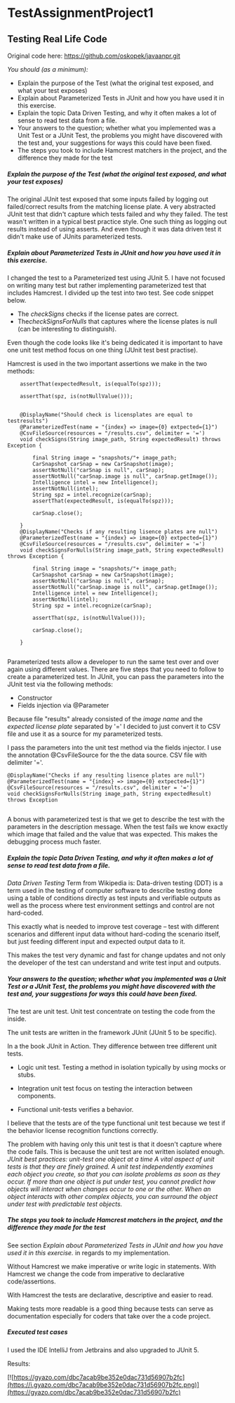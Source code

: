 # TestAssignmentProject1

## Testing Real Life Code

Original code here: https://github.com/oskopek/javaanpr.git  

*You should (as a minimum):* 
 - Explain the purpose of the Test (what the original test exposed, and what your test exposes) 
 - Explain about Parameterized Tests in JUnit and how you have used it in this exercise. 
 - Explain the topic Data Driven Testing, and why it often makes a lot of sense to read test data from a file. 
 - Your answers to the question; whether what you implemented was a Unit Test or a JUnit Test, the problems you might have discovered with the test and, your suggestions for ways this could have been fixed. 
 - The steps you took to include Hamcrest matchers in the project, and the difference they made for the test 
 
 

 
 
 
 
##### Explain the purpose of the Test (what the original test exposed, and what your test exposes) 
 
The original JUnit test exposed that some inputs failed by logging out failed/correct results from the matching license plate.
A very abstracted JUnit test that didn't capture which tests failed and why they failed. The test wasn't written in a typical best practice style.
One such thing as logging out results instead of using asserts. And even though it was data driven test it didn't make use of JUnits parameterized tests.
 
##### Explain about Parameterized Tests in JUnit and how you have used it in this exercise.



I changed the test to a Parameterized test using JUnit 5. I have not focused on writing many test but rather implementing parameterized test that includes Hamcrest. I divided up the test into two test. See code snippet below. 

- The *checkSigns* checks if the license pates are correct.
- The*checkSignsForNulls* that captures where the license plates is null (can be interesting to distinguish).

Even though the code looks like it's being dedicated it is important to have one unit test method focus on one thing (JUnit test best practise).
  
Hamcrest is used in the two important assertions we make in the two methods:

```        
    assertThat(expectedResult, is(equalTo(spz)));
```    

```        
	assertThat(spz, is(notNullValue()));
```    
 
```

    @DisplayName("Should check is licensplates are equal to testresults")
    @ParameterizedTest(name = "{index} => image={0} extpected={1}")
    @CsvFileSource(resources = "/results.csv", delimiter = '=')
    void checkSigns(String image_path, String expectedResult) throws Exception {

        final String image = "snapshots/"+ image_path;
        CarSnapshot carSnap = new CarSnapshot(image);
        assertNotNull("carSnap is null", carSnap);
        assertNotNull("carSnap.image is null", carSnap.getImage());
        Intelligence intel = new Intelligence();
        assertNotNull(intel);
        String spz = intel.recognize(carSnap);
        assertThat(expectedResult, is(equalTo(spz)));

        carSnap.close();

    }
    @DisplayName("Checks if any resulting lisence plates are null")
    @ParameterizedTest(name = "{index} => image={0} extpected={1}")
    @CsvFileSource(resources = "/results.csv", delimiter = '=')
    void checkSignsForNulls(String image_path, String expectedResult) throws Exception {

        final String image = "snapshots/"+ image_path;
        CarSnapshot carSnap = new CarSnapshot(image);
        assertNotNull("carSnap is null", carSnap);
        assertNotNull("carSnap.image is null", carSnap.getImage());
        Intelligence intel = new Intelligence();
        assertNotNull(intel);
        String spz = intel.recognize(carSnap);

        assertThat(spz, is(notNullValue()));

        carSnap.close();

    }
	
```


Parameterized tests allow a developer to run the same test over and over again using different values. There are five steps that you need to follow to create a parameterized test.
In JUnit, you can pass the parameters into the JUnit test via the following methods:

 - Constructor
 - Fields injection via @Parameter


Because file "results" already consisted of the *image name* and the *expected license plate* separated by '=' I decided to just convert it to CSV file and use it as a source for my parameterized tests.
 
I pass the parameters into the unit test method via the fields injector. I use the annotation @CsvFileSource for the the data source. CSV file with delimiter '='.

``` 
@DisplayName("Checks if any resulting lisence plates are null")
@ParameterizedTest(name = "{index} => image={0} extpected={1}")
@CsvFileSource(resources = "/results.csv", delimiter = '=') 
void checkSignsForNulls(String image_path, String expectedResult) throws Exception 
	
``` 


A bonus with parameterized test is that we get to describe the test with the parameters in the description message.
When the test fails we know exactly which image that failed and the value that was expected. This makes the debugging process much faster.

 
##### Explain the topic Data Driven Testing, and why it often makes a lot of sense to read test data from a file.

*Data Driven Testing*
Term from Wikipedia is: Data-driven testing (DDT) is a term used in the testing of computer software to describe testing done using a table of conditions directly as test inputs and verifiable outputs as well as the process where test environment settings and control are not hard-coded.

This exactly what is needed to improve test coverage – test with different scenarios and different input data without hard-coding the scenario itself, but just feeding different input and expected output data to it.
 
This makes the test very dynamic and fast for change updates and not only the developer of the test can understand and write test input and outputs. 
 
 
##### Your answers to the question; whether what you implemented was a Unit Test or a JUnit Test, the problems you might have discovered with the test and, your suggestions for ways this could have been fixed.
 
 The test are unit test. Unit test concentrate on testing the code from the inside. 

The unit tests are written in the framework JUnit (JUnit 5 to be specific). 
 
 In a the book JUnit in Action. They difference between tree different unit tests.
 
 - Logic unit test. Testing a method in isolation typically by using mocks or stubs.
 
 - Integration unit test focus on testing the interaction between components.

 
 - Functional unit-tests verifies a behavior.

I believe that the tests are of the type functional unit test because we test if the behavior license recognition functions correctly.
 
 
 The problem with having only this unit test is that it doesn't capture where the code fails. This is because the unit test are not written isolated enough.
 *JUnit best practices: unit-test one object at a time
 A vital aspect of unit tests is that they are finely grained. A unit test independently examines each object you create, so that you can isolate problems as soon as they occur.
 If more than one object is put under test, you cannot predict how objects will interact when changes occur to one or the other.
 When an object interacts with other complex objects, you can surround the object under test with predictable test objects.*
 

 
 

##### The steps you took to include Hamcrest matchers in the project, and the difference they made for the test
 
See section *Explain about Parameterized Tests in JUnit and how you have used it in this exercise.* in regards to my implementation.

Without Hamcrest we make imperative or write logic in statements.
With Hamcrest we change the code from imperative to declarative code/assertions.

With Hamcrest the tests are declarative, descriptive and easier to read.


Making tests more readable is a good thing because tests can serve as documentation especially 
for coders that take over the a code project. 



 
##### Executed test cases  
 
 
I used the IDE IntelliJ from Jetbrains and also upgraded to JUnit 5.

Results:

[![https://gyazo.com/dbc7acab9be352e0dac731d56907b2fc](https://i.gyazo.com/dbc7acab9be352e0dac731d56907b2fc.png)](https://gyazo.com/dbc7acab9be352e0dac731d56907b2fc)


 
 
 